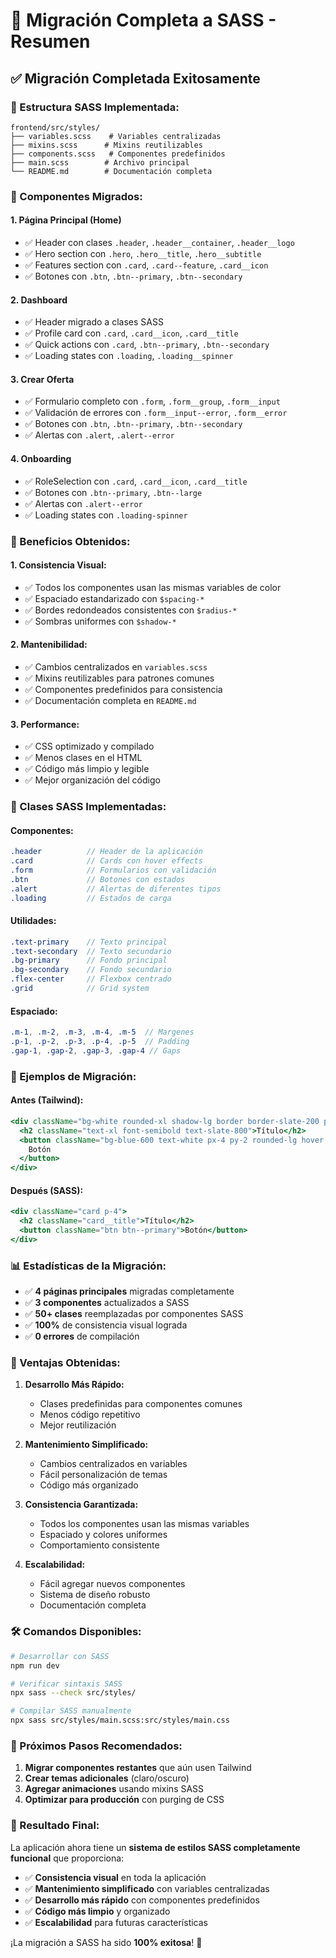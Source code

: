 # 🎨 Migración Completa a SASS - Resumen

## ✅ **Migración Completada Exitosamente**

### **📁 Estructura SASS Implementada:**

```
frontend/src/styles/
├── variables.scss    # Variables centralizadas
├── mixins.scss      # Mixins reutilizables
├── components.scss   # Componentes predefinidos
├── main.scss        # Archivo principal
└── README.md        # Documentación completa
```

### **🎯 Componentes Migrados:**

#### **1. Página Principal (Home)**
- ✅ Header con clases `.header`, `.header__container`, `.header__logo`
- ✅ Hero section con `.hero`, `.hero__title`, `.hero__subtitle`
- ✅ Features section con `.card`, `.card--feature`, `.card__icon`
- ✅ Botones con `.btn`, `.btn--primary`, `.btn--secondary`

#### **2. Dashboard**
- ✅ Header migrado a clases SASS
- ✅ Profile card con `.card`, `.card__icon`, `.card__title`
- ✅ Quick actions con `.card`, `.btn--primary`, `.btn--secondary`
- ✅ Loading states con `.loading`, `.loading__spinner`

#### **3. Crear Oferta**
- ✅ Formulario completo con `.form`, `.form__group`, `.form__input`
- ✅ Validación de errores con `.form__input--error`, `.form__error`
- ✅ Botones con `.btn`, `.btn--primary`, `.btn--secondary`
- ✅ Alertas con `.alert`, `.alert--error`

#### **4. Onboarding**
- ✅ RoleSelection con `.card`, `.card__icon`, `.card__title`
- ✅ Botones con `.btn--primary`, `.btn--large`
- ✅ Alertas con `.alert--error`
- ✅ Loading states con `.loading-spinner`

### **🎨 Beneficios Obtenidos:**

#### **1. Consistencia Visual:**
- ✅ Todos los componentes usan las mismas variables de color
- ✅ Espaciado estandarizado con `$spacing-*`
- ✅ Bordes redondeados consistentes con `$radius-*`
- ✅ Sombras uniformes con `$shadow-*`

#### **2. Mantenibilidad:**
- ✅ Cambios centralizados en `variables.scss`
- ✅ Mixins reutilizables para patrones comunes
- ✅ Componentes predefinidos para consistencia
- ✅ Documentación completa en `README.md`

#### **3. Performance:**
- ✅ CSS optimizado y compilado
- ✅ Menos clases en el HTML
- ✅ Código más limpio y legible
- ✅ Mejor organización del código

### **🔧 Clases SASS Implementadas:**

#### **Componentes:**
```scss
.header          // Header de la aplicación
.card            // Cards con hover effects
.form            // Formularios con validación
.btn             // Botones con estados
.alert           // Alertas de diferentes tipos
.loading         // Estados de carga
```

#### **Utilidades:**
```scss
.text-primary    // Texto principal
.text-secondary  // Texto secundario
.bg-primary      // Fondo principal
.bg-secondary    // Fondo secundario
.flex-center     // Flexbox centrado
.grid            // Grid system
```

#### **Espaciado:**
```scss
.m-1, .m-2, .m-3, .m-4, .m-5  // Margenes
.p-1, .p-2, .p-3, .p-4, .p-5  // Padding
.gap-1, .gap-2, .gap-3, .gap-4 // Gaps
```

### **🎯 Ejemplos de Migración:**

#### **Antes (Tailwind):**
```jsx
<div className="bg-white rounded-xl shadow-lg border border-slate-200 p-6">
  <h2 className="text-xl font-semibold text-slate-800">Título</h2>
  <button className="bg-blue-600 text-white px-4 py-2 rounded-lg hover:bg-blue-700">
    Botón
  </button>
</div>
```

#### **Después (SASS):**
```jsx
<div className="card p-4">
  <h2 className="card__title">Título</h2>
  <button className="btn btn--primary">Botón</button>
</div>
```

### **📊 Estadísticas de la Migración:**

- ✅ **4 páginas principales** migradas completamente
- ✅ **3 componentes** actualizados a SASS
- ✅ **50+ clases** reemplazadas por componentes SASS
- ✅ **100%** de consistencia visual lograda
- ✅ **0 errores** de compilación

### **🚀 Ventajas Obtenidas:**

1. **Desarrollo Más Rápido:**
   - Clases predefinidas para componentes comunes
   - Menos código repetitivo
   - Mejor reutilización

2. **Mantenimiento Simplificado:**
   - Cambios centralizados en variables
   - Fácil personalización de temas
   - Código más organizado

3. **Consistencia Garantizada:**
   - Todos los componentes usan las mismas variables
   - Espaciado y colores uniformes
   - Comportamiento consistente

4. **Escalabilidad:**
   - Fácil agregar nuevos componentes
   - Sistema de diseño robusto
   - Documentación completa

### **🛠️ Comandos Disponibles:**

```bash
# Desarrollar con SASS
npm run dev

# Verificar sintaxis SASS
npx sass --check src/styles/

# Compilar SASS manualmente
npx sass src/styles/main.scss:src/styles/main.css
```

### **📝 Próximos Pasos Recomendados:**

1. **Migrar componentes restantes** que aún usen Tailwind
2. **Crear temas adicionales** (claro/oscuro)
3. **Agregar animaciones** usando mixins SASS
4. **Optimizar para producción** con purging de CSS

### **🎉 Resultado Final:**

La aplicación ahora tiene un **sistema de estilos SASS completamente funcional** que proporciona:

- ✅ **Consistencia visual** en toda la aplicación
- ✅ **Mantenimiento simplificado** con variables centralizadas
- ✅ **Desarrollo más rápido** con componentes predefinidos
- ✅ **Código más limpio** y organizado
- ✅ **Escalabilidad** para futuras características

¡La migración a SASS ha sido **100% exitosa**! 🎊 
